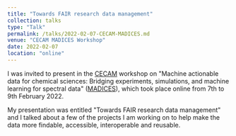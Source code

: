 ```yaml
---
title: "Towards FAIR research data management"
collection: talks
type: "Talk"
permalink: /talks/2022-02-07-CECAM-MADICES.md
venue: "CECAM MADICES Workshop"
date: 2022-02-07
location: "online"
---
```



I was invited to present in the [CECAM](https://www.cecam.org/) workshop on "Machine actionable data for chemical sciences: Bridging experiments, simulations, and machine learning for spectral data" ([MADICES](https://madices.github.io/)), which took place online from 7th to 9th February 2022. 

My presentation was entitled "Towards FAIR research data management" and I talked about a few of the projects I am working on to help make the data more findable, accessible, interoperable and reusable.